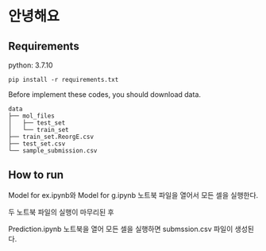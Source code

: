 # 안녕해요

## Requirements
python: 3.7.10
```
pip install -r requirements.txt
```
Before implement these codes, you should download data. 
```
data
├── mol_files
│   ├── test_set
│   └── train_set
├── train_set.ReorgE.csv
├── test_set.csv
└── sample_submission.csv
```
## How to run
Model for ex.ipynb와 Model for g.ipynb 노트북 파일을 열어서 모든 셀을 실행한다.

두 노트북 파일의 실행이 마무리된 후

Prediction.ipynb 노트북을 열어 모든 셀을 실행하면 submssion.csv 파일이 생성된다.

